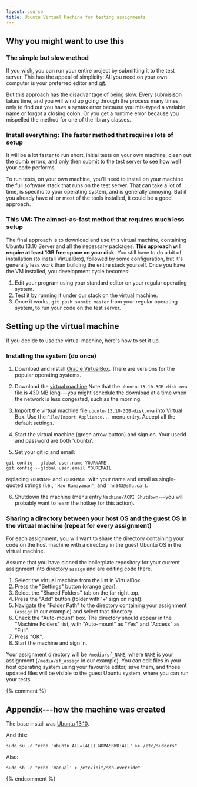 ```yaml
---
layout: course
title: Ubuntu Virtual Machine for testing assignments
---
```

## Why you might want to use this

### The simple but slow method

If you wish, you can run your entire project by submitting it to the
test server. This has the appeal of simplicity: All you need on your
own computer is your preferred editor and
[git](http://git-scm.com/downloads).

But this approach has the disadvantage of being slow. Every submisison
takes time, and you will wind up going through the process many times,
only to find out you have a syntax error because you mis-typed a
variable name or forgot a closing colon. Or you get a runtime error because
you mispelled the method for one of the library classes.

### Install everything: The faster method that requires lots of setup

It will be a lot faster to run short, initial tests on your own
machine, clean out the dumb errors, and only then submit to the test
server to see how well your code performs.

To run tests, on your own machine, you'll need to install on your
machine the full software stack that runs on the test server.  That
can take a lot of time, is specific to your operating system, and is
generally annoying. But if you already have all or most of the tools
installed, it could be a good approach.

### This VM: The almost-as-fast method that requires much less setup

The final approach is to download and use this virtual machine, containing
Ubuntu 13.10 Server and all the necessary packages. **This approach will
require at least 1GB free space on your disk.** You still have to do a bit
of installation (to install VirtualBox), followed by some configuration, but
it's generally less work than building the entire stack yourself.  Once you
have the VM installed, you development cycle becomes:

1. Edit your program using your standard editor on your regular operating system.
2. Test it by running it under our stack on the virtual machine.
3. Once it works, `git push submit master` from your regular operating system, to run your code on the test server.

## Setting up the virtual machine

If you decide to use the virtual machine, here's how to set it up.

### Installing the system (do once)

1. Download and install [Oracle VirtualBox](https://www.virtualbox.org/wiki/Downloads). There are versions
for the popular operating systems.

2. Download the [virtual machine](http://innovate.cs.surrey.sfu.ca/ovas/ubuntu-13.10-3GB-disk.ova)  Note that the `ubuntu-13.10-3GB-disk.ova` file is 430
MB long---you might schedule the download at a time when the network is less congested, such as the morning.

3. Import the virtual machine file `ubuntu-13.10-3GB-disk.ova` into Virtual
Box. Use the `File/Import Appliance...` menu entry. Accept all the default settings.

4. Start the virtual machine (green arrow button) and sign on. Your userid and password are both 'ubuntu'.

5. <p>Set your git id and email:</p>
<pre><code>git config --global user.name YOURNAME
git config --global user.email YOUREMAIL
</code></pre>

replacing `YOURNAME` and `YOUREMAIL` with your name and email as single-quoted strings (i.e., `'Hao Ramayanan'`, and `'hr543@sfu.ca'`).

6. Shutdown the machine (menu entry `Machine/ACPI Shutdown`---you will probably want to learn the hotkey for this action).

### Sharing a directory between your host OS and the guest OS in the virtual machine (repeat for every assignment)

For each assignment, you will want to share the directory containing your
code on the host machine with a directory in the guest Ubuntu OS in the
virtual machine.

Assume that you have cloned the boilerplate repository for your current assignment into directory `assign` and are editing code there.

1. Select the virtual machine from the list in VirtualBox.
2. Press the "Settings" button (orange gear).
3. Select the "Shared Folders" tab on the far right top.
4. Press the "Add" button (folder with '+' sign on right).
5. Navigate the "Folder Path" to the directory containing your assignment (`assign` in our example) and select that directory.
6. Check the "Auto-mount" box.  The directory should appear in the "Machine Folders" list, with "Auto-mount" as "Yes" and "Access" as "Full".
7. Press "OK".
8. Start the machine and sign in.

Your assignment directory will be `/media/sf_NAME`, where `NAME` is your
assignment (`/media/sf_assign` in our example). You can edit files in your
host operating system using your favourite editor, save them, and those updated files will
be visible to the guest Ubuntu system, where you can run your tests.

{% comment %}
## Appendix---how the machine was created

The base install was [Ubuntu 13.10](http://www.ubuntu.com/download/server).

And this:

`sudo su -c "echo 'ubuntu ALL=(ALL) NOPASSWD:ALL' >> /etc/sudoers"`

Also:

`sudo sh -c "echo 'manual' > /etc/init/ssh.override"`

{% endcomment %}